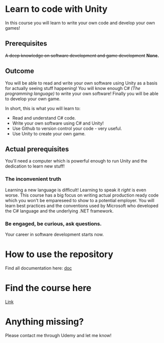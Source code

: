 # Learn to code with Unity

In this course you will learn to write your own code and develop your own games!

## Prerequisites

~~A deep knowledge on software development and game development~~ **None.**

## Outcome

You will be able to read and write your own software using Unity as a basis for actually seeing stuff happening! You will know enough C# _(The programming language)_ to write your own software! Finally you will be able to develop your own game.

In short, this is what you will learn to:

- Read and understand C# code.
- Write your own software using C# and Unity!
- Use Github to version control your code - very useful.
- Use Unity to create your own game.

## Actual prerequisites

You'll need a computer which is powerful enough to run Unity and the dedication to learn new stuff!

### **The inconvenient truth**

Learning a new language is difficult! Learning to speak it _right_ is even worse. This course has a big focus on writing actual production ready code which you won't be empareseed to show to a potential employer. You will learn best practices and the conventions used by Microsoft who developed the C# language and the underlying .NET framework.

### Be engaged, be curious, ask questions.

Your career in software development starts now.

# How to use the repository

Find all documentation here: [doc](/doc)


# Find the course here

[Link](https://www.udemy.com/learn-to-code-and-create-games-with-unity-and-c/?couponCode=10FORYOU)

# Anything missing?

Please contact me through Udemy and let me know!
